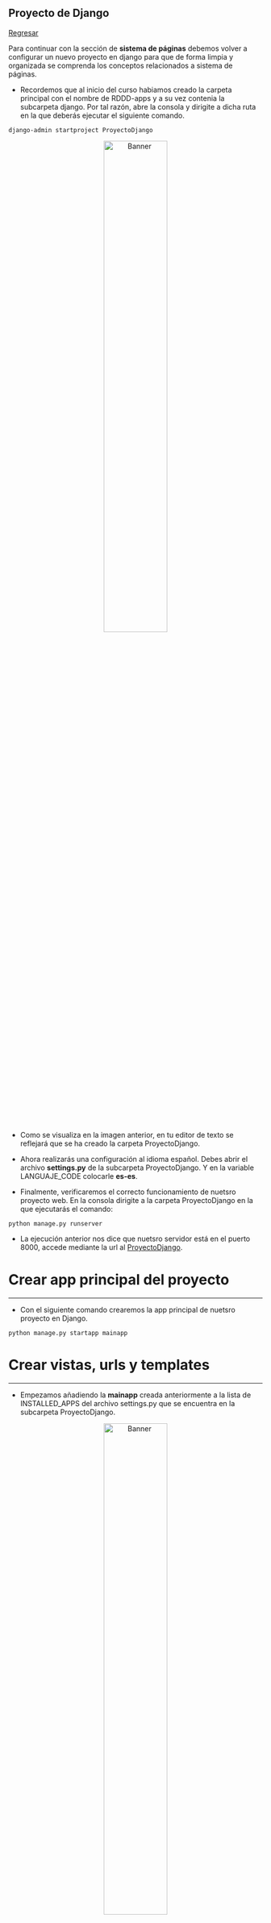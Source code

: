 ## Proyecto de Django

[Regresar](/CodingBootcampsESPOL-RDDW/)

Para continuar con la sección de **sistema de páginas** debemos volver a configurar un nuevo proyecto en django para que de forma limpia y organizada se comprenda los conceptos relacionados a sistema de páginas.

* Recordemos que al inicio del curso habiamos creado la carpeta principal con el nombre de RDDD-apps y a su vez contenia la subcarpeta django. Por tal razón, abre la consola y dirigite a dicha ruta en la que deberás ejecutar el siguiente comando.

```
django-admin startproject ProyectoDjango
```
<p align="center">
<img src="../imagenes/proyecto.png" width="50%" alt="Banner"/>
</p>

* Como se visualiza en la imagen anterior, en tu editor de texto se reflejará que se ha creado la carpeta ProyectoDjango.

* Ahora realizarás una configuración al idioma español. Debes abrir el archivo **settings.py** de la subcarpeta ProyectoDjango. Y en la variable LANGUAJE_CODE colocarle **es-es**.

* Finalmente, verificaremos el correcto funcionamiento de nuetsro proyecto web. En la consola dirigite a la carpeta ProyectoDjango en la que ejecutarás el comando:

```
python manage.py runserver
```
* La ejecución anterior nos dice que nuetsro servidor está en el puerto 8000, accede mediante la url al [ProyectoDjango](http://127.0.0.1:8000/).

Crear app principal del proyecto
===========

* * *

* Con el siguiente comando crearemos la app principal de nuetsro proyecto en Django.

```
python manage.py startapp mainapp
```

Crear vistas, urls y templates
===========

* * *

* Empezamos añadiendo la **mainapp** creada anteriormente a la lista de INSTALLED_APPS del archivo settings.py que se encuentra en la subcarpeta ProyectoDjango.

<p align="center">
<img src="../imagenes/mainapp.png" width="50%" alt="Banner"/>
</p>

* Para este proyecto haremos uso de templates por tal razón, dentro de la carpeta mainapp crear la carpeta **templates** y dentro de ella crear las carpetas **layouts** y **mainapp**.

* En la carpeta **mainapp** se encuentra el archivo views.py en donde crearemos nuestras vistas.

```py
def index(request):
    return render(request, 'mainapp/index.html', {
        'title': 'Inicio'
    })

def about(request):
    return render(request, 'mainapp/about.html', {
        'title': 'Sobre nosotros'
    })
```

* En la subcarpeta mainapp que se encuentra en la carpeta templates crear los archivo index.html y about.html. (ProyectoDjango>mainapp>templates>mainapp>index.html)

```html
<h1>{{title}}</h1>
```

* Ahora configurarás una url en el archivo urls.py. (ProyectoDjango>ProyectoDjango>urls.py)

```py
from django.contrib import admin
from django.urls import path
from mainapp import views

urlpatterns = [
    path('admin/', admin.site.urls),
    path('', views.index, name="index" ),
    path('inicio/', views.index, name="inicio" ),
    path('sobre-nosotros/', views.about, name="about")
]
```

<p align="center">
<img src="../imagenes/inicio.png" width="50%" alt="Banner"/>
</p>

<p align="center">
<img src="../imagenes/inicio1.png" width="50%" alt="Banner"/>
</p>

<p align="center">
<img src="../imagenes/nosotros.png" width="50%" alt="Banner"/>
</p>


Estilos al proyecto
===========

* * *

* A continuación se presentará el contenido de cada archivo para darle estilo al proyecto. En la siguiente notarás las carpetas y archivos que debes crear.

<p align="center">
<img src="../imagenes/archivos1.png" width="50%" alt="Banner"/>
</p>

* El archivo styles.css contiene las siguientes líneas de código.

```css
/* Archivo styles.css*/
/* Estilos generales */

*{
    margin: 0px;
    padding: 0px;
    font-family: Arial, Helvetica, sans-serif;
    text-decoration: none;
}

body{
    background-color: #f2f2f2;
}

header{
    width: 1212px;
    height: 140px;
    background-color: #232818;
    margin: 0px auto;
}

#logotipo{
    width: 35%;
    height: 130px;
    margin: 0 auto;
    padding-top: 10px;
}

#logotipo img{
    display: block;
    width: 60px;
    float: left;
    margin-top: 20px;
}

#logotipo h1{
    display: block;
    float: left;
    margin-top: 35px;
    margin-left: 20px;
    letter-spacing: 2px;
    font-weight: 100;
    color: #2ba977;
}

nav{
    width: 1250px;
    height: 40px;
    margin: 0 auto;
    background-color: #1B1E1F;
    border: 1px solid #333333;
    box-shadow: 0px 22px 22px gary;
    font-size: 15px;
    
}

nav ul{
    list-style: none;
    text-decoration: none;
}

nav ul li{
    line-height: 40px;
    float: left;
}

nav ul li a{
    display: block;
    padding-left: 15px;
    padding-right: 10px;
    color: white;
}


nav ul li a:hover{
    background: #2ba977;
    box-shadow: 0px 0px 5px #333333 inset;
    transition: all 300ms;
}

#content{
    width: 1212px;
    min-height: 930px;
    margin: 0 auto;
    margin-bottom: 30px;
    margin-top: 40px;
}

.box{
    background: white;
    width: 95%;
    min-height: 930px;
    padding: 20px;
    border: 1px solid #ddd;
    border-radius: 10px;
    margin: 0 auto;
}

.title{
    color: #444;
    letter-spacing: 1px;
    font-size: 30px;
    margin-bottom: 10px;
    margin-top: 5px;
}

footer{
    width: 1250px;
    background-color: #1B1E1F;
    border: 1px solid #333;
    color: #d1d4d6;
    text-align: center;
    margin: 0 auto;
    padding-top: 20px;
    padding-bottom: 20px;
    box-shadow: 0px 0px 20px gray;
}

```
* El archivo layout.html contiene las siguientes líneas de código.

<p align="center">
<img src="../imagenes/lay1.png" width="50%" alt="Banner"/>
</p>

<p align="center">
<img src="../imagenes/lay2.png" width="50%" alt="Banner"/>
</p>

* El logo de Djnago puedes buscarla en el navegador y descargarla.

* Ahora los archivos about.html y index.html tendrán la siguiente estructura.

<p align="center">
<img src="../imagenes/contenido.png" width="50%" alt="Banner"/>
</p>

* Ejecuta el servidor y visualiza los nuevos estilos que tendrá tu proyecto.